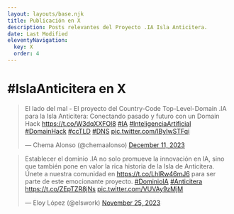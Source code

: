 ```yaml
---
layout: layouts/base.njk
title: Publicación en X
description: Posts relevantes del Proyecto .IA Isla Anticitera.
date: Last Modified
eleventyNavigation:
  key: X
  order: 4
---
```


<h1>#IslaAnticitera en X</h1>

<blockquote class="twitter-tweet"><p lang="es" dir="ltr">El lado del mal - El proyecto del Country-Code Top-Level-Domain .IA para la Isla Anticitera: Conectando pasado y futuro con un Domain Hack <a href="https://t.co/W3dqXXFOl8">https://t.co/W3dqXXFOl8</a> <a href="https://twitter.com/hashtag/IA?src=hash&amp;ref_src=twsrc%5Etfw">#IA</a> <a href="https://twitter.com/hashtag/InteligenciaArtificial?src=hash&amp;ref_src=twsrc%5Etfw">#InteligenciaArtificial</a> <a href="https://twitter.com/hashtag/DomainHack?src=hash&amp;ref_src=twsrc%5Etfw">#DomainHack</a> <a href="https://twitter.com/hashtag/ccTLD?src=hash&amp;ref_src=twsrc%5Etfw">#ccTLD</a> <a href="https://twitter.com/hashtag/DNS?src=hash&amp;ref_src=twsrc%5Etfw">#DNS</a> <a href="https://t.co/IByIwSTFqi">pic.twitter.com/IByIwSTFqi</a></p>&mdash; Chema Alonso (@chemaalonso) <a href="https://twitter.com/chemaalonso/status/1734090868678676913?ref_src=twsrc%5Etfw">December 11, 2023</a></blockquote>
<blockquote class="twitter-tweet"><p lang="es" dir="ltr">Establecer el dominio .IA no solo promueve la innovación en IA, sino que también pone en valor la rica historia de la Isla de Anticitera. Únete a nuestra comunidad en <a href="https://t.co/LhIRw46mJ6">https://t.co/LhIRw46mJ6</a> para ser parte de este emocionante proyecto. <a href="https://twitter.com/hashtag/DominioIA?src=hash&amp;ref_src=twsrc%5Etfw">#DominioIA</a> <a href="https://twitter.com/hashtag/Anticitera?src=hash&amp;ref_src=twsrc%5Etfw">#Anticitera</a> <a href="https://t.co/ZEpTZR8jNs">https://t.co/ZEpTZR8jNs</a> <a href="https://t.co/VUVAy9zMjM">pic.twitter.com/VUVAy9zMjM</a></p>&mdash; Eloy López (@elswork) <a href="https://twitter.com/elswork/status/1728326875074732375?ref_src=twsrc%5Etfw">November 25, 2023</a></blockquote> <script async src="https://platform.twitter.com/widgets.js" charset="utf-8"></script>